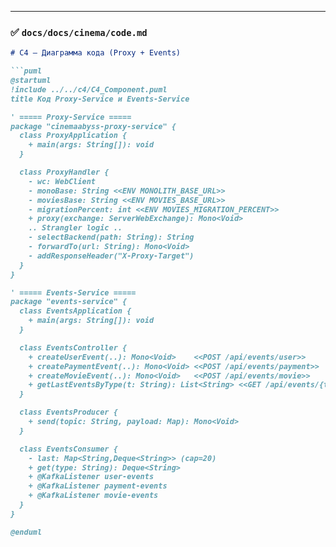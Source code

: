 
---

### ✅ `docs/docs/cinema/code.md`

```md
# C4 — Диаграмма кода (Proxy + Events)

```puml
@startuml
!include ../../c4/C4_Component.puml
title Код Proxy-Service и Events-Service

' ===== Proxy-Service =====
package "cinemaabyss-proxy-service" {
  class ProxyApplication {
    + main(args: String[]): void
  }

  class ProxyHandler {
    - wc: WebClient
    - monoBase: String <<ENV MONOLITH_BASE_URL>>
    - moviesBase: String <<ENV MOVIES_BASE_URL>>
    - migrationPercent: int <<ENV MOVIES_MIGRATION_PERCENT>>
    + proxy(exchange: ServerWebExchange): Mono<Void>
    .. Strangler logic ..
    - selectBackend(path: String): String
    - forwardTo(url: String): Mono<Void>
    - addResponseHeader("X-Proxy-Target")
  }
}

' ===== Events-Service =====
package "events-service" {
  class EventsApplication {
    + main(args: String[]): void
  }

  class EventsController {
    + createUserEvent(..): Mono<Void>    <<POST /api/events/user>>
    + createPaymentEvent(..): Mono<Void> <<POST /api/events/payment>>
    + createMovieEvent(..): Mono<Void>   <<POST /api/events/movie>>
    + getLastEventsByType(t: String): List<String> <<GET /api/events/{type}/last>>
  }

  class EventsProducer {
    + send(topic: String, payload: Map): Mono<Void>
  }

  class EventsConsumer {
    - last: Map<String,Deque<String>> (cap=20)
    + get(type: String): Deque<String>
    + @KafkaListener user-events
    + @KafkaListener payment-events
    + @KafkaListener movie-events
  }
}

@enduml
